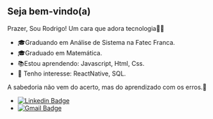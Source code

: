 ##  Seja bem-vindo(a)

Prazer, Sou Rodrigo! Um cara que adora tecnologia👨‍💻

-   🎓Graduando em Análise de Sistema na  Fatec Franca.
-   🎓Graduado em  Matemática.
-   📚Estou aprendendo: Javascript, Html, Css.
-   🎯  Tenho interesse: ReactNative, SQL.

A sabedoria não vem do acerto, mas do aprendizado com os erros.🚀

+ [![Linkedin Badge](https://img.shields.io/badge/-Rodrigo%20Santos-6633cc?style=flat-square&logo=Linkedin&logoColor=white&yellow=https://www.linkedin.com/in/rodrigo-santos-961b9217a/)](https://www.linkedin.com/in/rodrigo-santos-961b9217a/) 
+ [![Gmail Badge](https://img.shields.io/badge/-rodrigosantosmath@gmail.com-6633cc?style=flat-square&logo=Gmail&logoColor=white&blue=mailto:rodrigosantosmath@gmail.com)](mailto:rodrigosantosmath@gmail.com)
